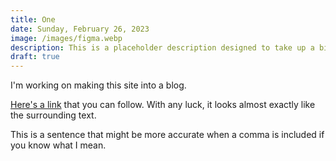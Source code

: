 ```yaml
---
title: One
date: Sunday, February 26, 2023
image: /images/figma.webp
description: This is a placeholder description designed to take up a bit of space on the page.
draft: true
---
```


I'm working on making this site into a blog.

[Here's a link](/) that you can follow. With any luck, it looks almost exactly
like the surrounding text.

This is a sentence that might be more accurate when a comma is included if you
know what I mean.
